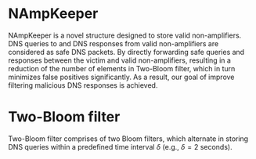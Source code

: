 # NAmpKeeper
NAmpKeeper is a novel structure designed to store valid non-amplifiers. DNS queries to and DNS responses from valid non-amplifiers are considered as safe DNS packets. By directly forwarding safe queries and responses between the victim and valid non-amplifiers, resulting in a reduction of the number of elements in Two-Bloom filter, which in turn minimizes false positives significantly. As a result, our goal of improve filtering malicious DNS responses is achieved.

# Two-Bloom filter
Two-Bloom filter comprises of two Bloom filters, which alternate in storing DNS queries within a predefined time interval $\delta$ (e.g., $\delta=2$ seconds).


